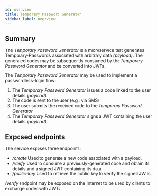```yaml
---
id: overview
title: Temporary Password Generator
sidebar_label: Overview
---
```


<!--
WARNING: this file was automatically generated by Mia-Platform Doc Aggregator.
DO NOT MODIFY IT BY HAND.
Instead, modify the source file and run the aggregator to regenerate this file.
-->

## Summary
The _Temporary Password Generator_ is a microservice that generates Temporary-Passwords associated with arbitrary data _(payload)_.
The generated codes may be subsequently consumed by the _Temporary Password Generator_ and be converted into JWTs.

The _Temporary Password Generator_ may be used to implement a passwordless-login flow:
1. The _Temporary Password Generator_ issues a code linked to the user details _(payload)_.
2. The code is sent to the user (e.g.: via SMS)
3. The user submits the received code to the _Temporary Password Generator_
4. The _Temporary Password Generator_ signs a JWT containing the user details _(payload)_ 

## Exposed endpoints

The service exposes three endpoints:
* _/create_ Used to generate a new code associated with a payload.
* _/verify_ Used to consume a previously-generated code and obtain its details and a signed JWT containing its data.
* _/public-key_ Used to retrieve the public key to verify the signed JWTs.

_/verify_ endpoint may be exposed on the Internet to be used by clients to exchange codes with JWTs.
